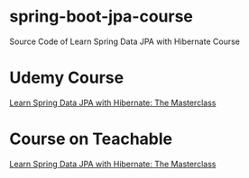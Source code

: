 # spring-boot-jpa-course
Source Code of Learn Spring Data JPA with Hibernate Course

# Udemy Course 
<a href="https://www.udemy.com/course/learn-spring-data-jpa-with-hibernate/?referralCode=3A842CFE7CA4DF314D76" target="_blank">Learn Spring Data JPA with Hibernate: The Masterclass  </a>


# Course on Teachable
<a href="https://courses.javaguides.net/p/learn-spring-data-jpa-using-hibernate" target="_blank">Learn Spring Data JPA with Hibernate: The Masterclass </a>
